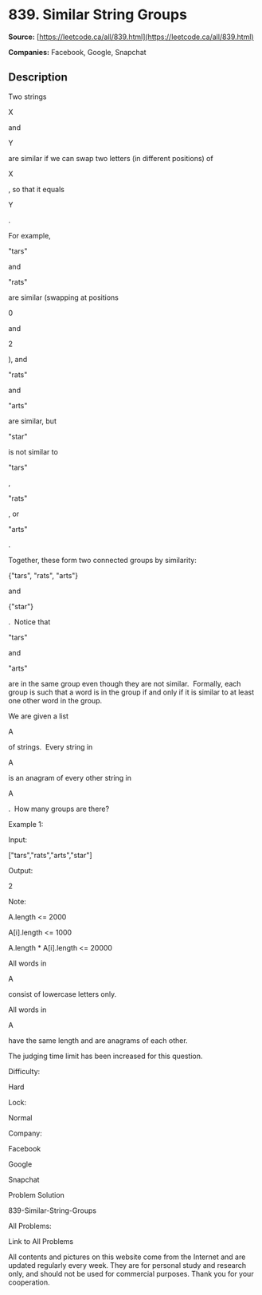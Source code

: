 # 839. Similar String Groups

**Source:** [https://leetcode.ca/all/839.html](https://leetcode.ca/all/839.html)

**Companies:** Facebook, Google, Snapchat

## Description

Two strings

X

and

Y

are similar if we can swap two
        letters (in different positions) of

X

, so that it equals

Y

.

For example,

"tars"

and

"rats"

are
        similar (swapping at positions

0

and

2

), and

"rats"

and

"arts"

are similar, but

"star"

is not
        similar to

"tars"

,

"rats"

, or

"arts"

.

Together, these form two connected groups by similarity:

{"tars", "rats",
        "arts"}

and

{"star"}

.  Notice that

"tars"

and

"arts"

are in the same group even though they are not similar. 
        Formally, each group is such that a word is in the group if and only if it is similar to at
        least one other word in the group.

We are given a list

A

of strings.  Every string in

A

is an
        anagram of every other string in

A

.  How many groups are there?

Example 1:

Input:

["tars","rats","arts","star"]

Output:

2

Note:

A.length <= 2000

A[i].length <= 1000

A.length * A[i].length <= 20000

All words in

A

consist of lowercase letters only.

All words in

A

have the same length and are anagrams of each other.

The judging time limit has been increased for this question.

Difficulty:

Hard

Lock:

Normal

Company:

Facebook

Google

Snapchat

Problem Solution

839-Similar-String-Groups

All Problems:

Link to All Problems

All contents and pictures on this website come from the Internet and are updated regularly every week. They are for personal study and research only, and should not be used for commercial purposes. Thank you for your cooperation.

